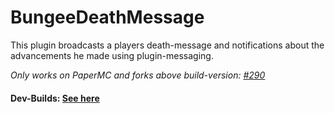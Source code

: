 # BungeeDeathMessage

This plugin broadcasts a players death-message and notifications about the advancements he made using plugin-messaging.

*Only works on PaperMC and forks above build-version: [#290](https://api.papermc.io/v2/projects/paper/versions/1.19.2/builds/290/downloads/paper-1.19.2-290.jar)*

#### Dev-Builds: [See here](https://ci.craft-together-mc.de/job/BungeeDeathMessage/)
